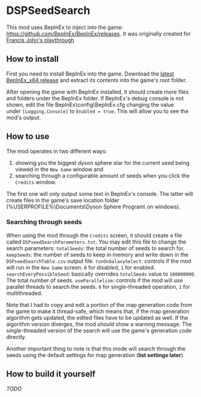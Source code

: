 # DSPSeedSearch

This mod uses BepInEx to inject into the game: https://github.com/BepInEx/BepInEx/releases. It was originally created for [Francis John's playthrough](https://www.youtube.com/watch?v=1qjqsdjLJ9A)

## How to install

First you need to install BepInEx into the game. Download the [latest BepInEx_x64 release](https://github.com/BepInEx/BepInEx/releases) and extract its contents into the game's root folder.

After opening the game with BepInEx installed, it should create more files and folders under the BepInEx folder. If BepInEx's debug console is not shown, edit the file BepInEx\config\BepInEx.cfg changing the value under `[Logging.Console]` to `Enabled = true`. This will allow you to see the mod's output.

## How to use

The mod operates in two different ways:
1. showing you the biggest dyson sphere star for the current seed being viewed in the `New Game` window and
2. searching through a configurable amount of seeds when you click the `Credits` window.

The first one will only output some text in BepInEx's console. The latter will create files in the game's save location folder (%USERPROFILE%\Documents\Dyson Sphere Program\ on windows).

### Searching through seeds

When using the mod through the `Credits` screen, it should create a file called `DSPseedSearchParameters.txt`. You may edit this file to change the search parameters:
`totalSeeds`: the total number of seeds to search for.
`keepSeeds`: the number of seeds to keep in memory and write down in the `DSPseedSearchTable.csv` output file.
`runOnGalaxySelect`: controls if the mod will run in the `New Game` screen. `0` for disabled, `1` for enabled.
`searchEveryPossibleSeed`: basically overrides `totalSeeds` value to `100000000`. The total number of seeds.
`useParallelism`: controls if the mod will use parallel threads to search the seeds. `0` for single-threaded operation, `1` for multithreaded.

Note that I had to copy and edit a portion of the map generation code from the game to make it thread-safe, which means that, if the map generation algorithm gets updated, the edited files have to be updated as well. If the algorithm version diverges, the mod *should* show a warning message.
The single-threaded version of the search will use the game's generation code directly.

Another important thing to note is that this mode will search through the seeds using the default settings for map generation (**list settings later**).

## How to build it yourself

*TODO*

